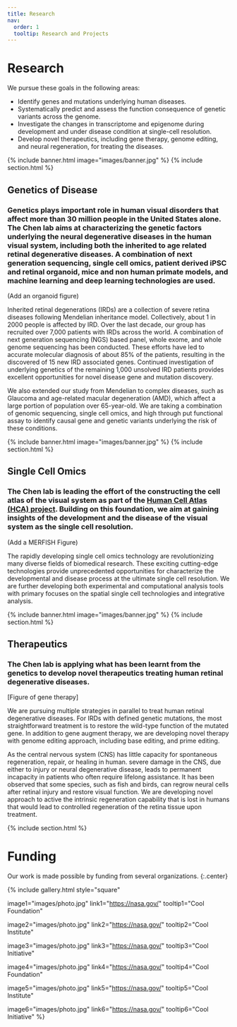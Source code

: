```yaml
---
title: Research
nav:
  order: 1
  tooltip: Research and Projects
---
```


# <i class="fas fa-microscope"></i>Research
We pursue these goals in the following areas:
- Identify genes and mutations underlying human diseases.
- Systematically predict and assess the function consequence of genetic variants across the genome.
- Investigate the changes in transcriptome and epigenome during development and under disease condition at single-cell resolution.
- Develop novel therapeutics, including gene therapy, genome editing, and neural regeneration, for treating the diseases.

{% include banner.html image="images/banner.jpg" %}
{% include section.html %}

## Genetics of Disease
### Genetics plays important role in human visual disorders that affect more than 30 million people in the United States alone.  The Chen lab aims at characterizing the genetic factors underlying the neural degenerative diseases in the human visual system, including both the inherited to age related retinal degenerative diseases.  A combination of next generation sequencing, single cell omics, patient derived iPSC and retinal organoid, mice and non human primate models, and machine learning and deep learning technologies are used.

(Add an organoid figure)

Inherited retinal degenerations (IRDs) are a collection of severe retina diseases following Mendelian inheritance model. Collectively, about 1 in 2000 people is affected by IRD. Over the last decade, our group has recruited over 7,000 patients with IRDs across the world. A combination of next generation sequencing (NGS) based panel, whole exome, and whole genome sequencing has been conducted. These efforts have led to accurate molecular diagnosis of about 85% of the patients, resulting in the discovered of 15 new IRD associated genes. Continued investigation of underlying genetics of the remaining 1,000 unsolved IRD patients provides excellent opportunities for novel disease gene and mutation discovery.

We also extended our study from Mendelian to complex diseases, such as Glaucoma and age-related macular degeneration (AMD), which affect a large portion of population over 65-year-old. We are taking a combination of genomic sequencing, single cell omics, and high through put functional assay to identify causal gene and genetic variants underlying the risk of these conditions.

{% include banner.html image="images/banner.jpg" %}
{% include section.html %}

## Single Cell Omics
### The Chen lab is leading the effort of the constructing the cell atlas of the visual system as part of the [Human Cell Atlas (HCA) project](https://www.humancellatlas.org/biological-networks/).  Building on this foundation, we aim at gaining insights of the development and the disease of the visual system as the single cell resolution.

(Add a MERFISH Figure)

The rapidly developing single cell omics technology are revolutionizing many diverse fields of biomedical research.  These exciting cutting-edge technologies provide unprecedented opportunities for characterize the developmental and disease process at the ultimate single cell resolution.  We are further developing both experimental and computational analysis tools with primary focuses on the spatial single cell technologies and integrative analysis.

{% include banner.html image="images/banner.jpg" %}
{% include section.html %}

## Therapeutics
### The Chen lab is applying what has been learnt from the genetics to develop novel therapeutics treating human retinal degenerative diseases.

[Figure of gene therapy]

We are pursuing multiple strategies in parallel to treat human retinal degenerative diseases.  For IRDs with defined genetic mutations, the most straightforward treatment is to restore the wild-type function of the mutated gene.  In addition to gene augment therapy, we are developing novel therapy with genome editing approach, including base editing, and prime editing.

As the central nervous system (CNS) has little capacity for spontaneous regeneration, repair, or healing in human. severe damage in the CNS, due either to injury or neural degenerative disease, leads to permanent incapacity in patients who often require lifelong assistance.  It has been observed that some species, such as fish and birds, can regrow neural cells after retinal injury and restore visual function.  We are developing novel approach to active the intrinsic regeneration capability that is lost in humans that would lead to controlled regeneration of the retina tissue upon treatment.

{% include section.html %}



#  <i class="fas fa-microscope"></i>Funding

Our work is made possible by funding from several organizations.
{:.center}

{%
  include gallery.html
  style="square"

  image1="images/photo.jpg"
  link1="https://nasa.gov/"
  tooltip1="Cool Foundation"

  image2="images/photo.jpg"
  link2="https://nasa.gov/"
  tooltip2="Cool Institute"

  image3="images/photo.jpg"
  link3="https://nasa.gov/"
  tooltip3="Cool Initiative"

  image4="images/photo.jpg"
  link4="https://nasa.gov/"
  tooltip4="Cool Foundation"

  image5="images/photo.jpg"
  link5="https://nasa.gov/"
  tooltip5="Cool Institute"

  image6="images/photo.jpg"
  link6="https://nasa.gov/"
  tooltip6="Cool Initiative"
%}
